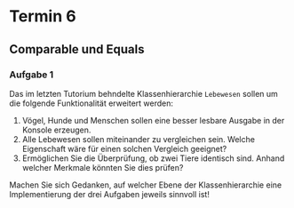 # Termin 6

## Comparable und Equals

### Aufgabe 1
Das im letzten Tutorium behndelte Klassenhierarchie `Lebewesen` sollen um die folgende Funktionalität erweitert werden:

  1. Vögel, Hunde und Menschen sollen eine besser lesbare Ausgabe in der Konsole erzeugen.
  2. Alle Lebewesen sollen miteinander zu vergleichen sein. Welche Eigenschaft wäre für einen solchen Vergleich geeignet?
  3. Ermöglichen Sie die Überprüfung, ob zwei Tiere identisch sind. Anhand welcher Merkmale könnten Sie dies prüfen?

Machen Sie sich Gedanken, auf welcher Ebene der Klassenhierarchie eine Implementierung der drei Aufgaben jeweils sinnvoll ist!
